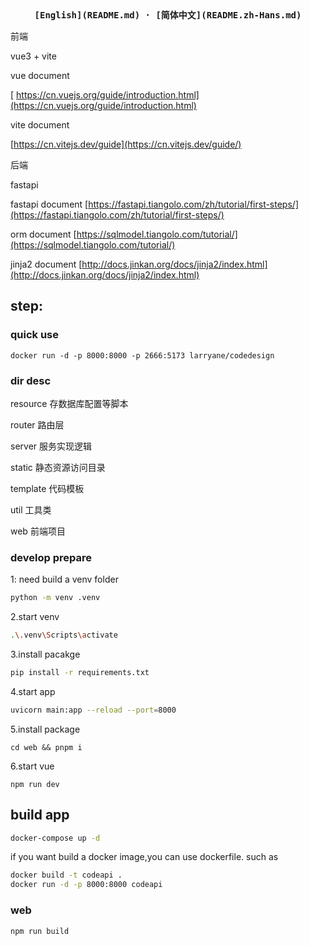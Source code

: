 <div align="center">
<strong>
<samp>
[English](README.md) · [简体中文](README.zh-Hans.md)
</samp>
</strong>
</div>

前端

vue3 + vite 

vue document

[ https://cn.vuejs.org/guide/introduction.html](https://cn.vuejs.org/guide/introduction.html)

vite document

[https://cn.vitejs.dev/guide](https://cn.vitejs.dev/guide/)

后端

fastapi

fastapi document
[https://fastapi.tiangolo.com/zh/tutorial/first-steps/](https://fastapi.tiangolo.com/zh/tutorial/first-steps/)

orm document
[https://sqlmodel.tiangolo.com/tutorial/](https://sqlmodel.tiangolo.com/tutorial/)

jinja2 document
[http://docs.jinkan.org/docs/jinja2/index.html](http://docs.jinkan.org/docs/jinja2/index.html)

## step:

### quick use

```
docker run -d -p 8000:8000 -p 2666:5173 larryane/codedesign
```

### dir desc

resource 存数据库配置等脚本

router 路由层
 
server 服务实现逻辑

static 静态资源访问目录

template 代码模板

util 工具类

web 前端项目


### develop prepare

1: need build a venv folder

```bash
python -m venv .venv
```

2.start venv

```bash
.\.venv\Scripts\activate 
```

3.install pacakge

```bash
pip install -r requirements.txt
```

4.start app

```bash
uvicorn main:app --reload --port=8000
```

5.install  package

```
cd web && pnpm i
```

6.start vue

```
npm run dev
```



## build app

```bash
docker-compose up -d
```

if you want build a docker image,you can use dockerfile.
such as

```bash
docker build -t codeapi .
docker run -d -p 8000:8000 codeapi
```

### web

```bash
npm run build
```




